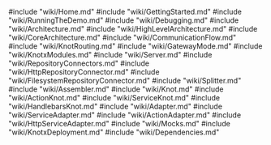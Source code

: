 #include "wiki/Home.md"
#include "wiki/GettingStarted.md"
#include "wiki/RunningTheDemo.md"
#include "wiki/Debugging.md"
#include "wiki/Architecture.md"
#include "wiki/HighLevelArchitecture.md"
#include "wiki/CoreArchitecture.md"
#include "wiki/CommunicationFlow.md"
#include "wiki/KnotRouting.md"
#include "wiki/GatewayMode.md"
#include "wiki/KnotxModules.md"
#include "wiki/Server.md"
#include "wiki/RepositoryConnectors.md"
#include "wiki/HttpRepositoryConnector.md"
#include "wiki/FilesystemRepositoryConnector.md"
#include "wiki/Splitter.md"
#include "wiki/Assembler.md"
#include "wiki/Knot.md"
#include "wiki/ActionKnot.md"
#include "wiki/ServiceKnot.md"
#include "wiki/HandlebarsKnot.md"
#include "wiki/Adapter.md"
#include "wiki/ServiceAdapter.md"
#include "wiki/ActionAdapter.md"
#include "wiki/HttpServiceAdapter.md"
#include "wiki/Mocks.md"
#include "wiki/KnotxDeployment.md"
#include "wiki/Dependencies.md"
